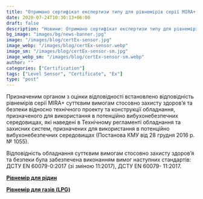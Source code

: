 ```yaml
---
title: "Отримано сертифікат експертизи типу для рівнемірів серії MIRA+ (Модуль B, вибухозахист)"
date: 2020-07-24T10:30:13+06:00
draft: false
description: "Новини: Отримано сертифікат експертизи типу для рівнемірів серії MIRA+ (Модуль B, вибухозахист)"
bg_image: "images/bg/news-banner.jpg"
image: "/images/blog/certEx-sensor.jpg"
image_webp: "/images/blog/certEx-sensor.webp"
image_sm: "/images/blog/certEx-sensor-sm.jpg"
image_webp_sm: "/images/blog/certEx-sensor-sm.webp"
author: ""
categories: ["Certification"]
tags: ["Level Sensor", "Certificate", "Ex"]
type: "post"
---
```


Призначеним органом з оцінки відповідності встановлено відповідність рівнемірів серії MIRA+ суттєвим вимогам стосовно захисту здоров’я та безпеки відносно технічного проекту та конструкції обладнання, призначеного для використання в потенційно вибухонебезпечних середовищах, які наведені в Технічному регламенті обладнання та захисних систем, призначених для використання в потенційно вибухонебезпечних середовищах (Постанова КМУ від 28 грудня 2016 р. № 1055).

Відповідність обладнання суттєвим вимогам стосовно захисту здоров’я та безпеки була забезпечена виконанням вимог наступних стандартів: ДСТУ EN 60079-0:2017 (зі зміною 11:2017), ДСТУ EN 60079- 11:2017.

**[Рівнемір для рідин](/level-sensor/)**

**[Рівнемір для газів (LPG)](/level-sensor-lpg/)**